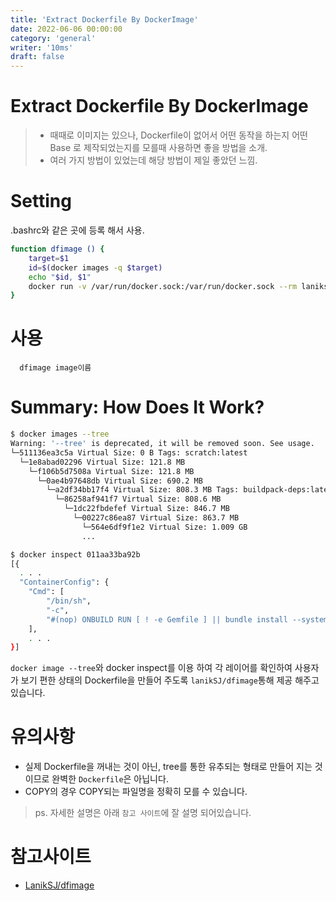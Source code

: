 ```yaml
---
title: 'Extract Dockerfile By DockerImage'
date: 2022-06-06 00:00:00
category: 'general'
writer: '10ms'
draft: false
---
```


# Extract Dockerfile By DockerImage
> * 때때로 이미지는 있으나, Dockerfile이 없어서 어떤 동작을 하는지 어떤 Base 로 제작되었는지를 모를때 사용하면 좋을 방법을 소개.
> * 여러 가지 방법이 있었는데 해당 방법이 제일 좋았던 느낌.

# Setting
.bashrc와 같은 곳에 등록 해서 사용.
```sh
function dfimage () {
    target=$1
    id=$(docker images -q $target)
    echo "$id, $1"
    docker run -v /var/run/docker.sock:/var/run/docker.sock --rm laniksj/dfimage $id
}
```

# 사용
```
  dfimage image이름
```

# Summary: How Does It Work?
```sh
$ docker images --tree
Warning: '--tree' is deprecated, it will be removed soon. See usage.
└─511136ea3c5a Virtual Size: 0 B Tags: scratch:latest
  └─1e8abad02296 Virtual Size: 121.8 MB
    └─f106b5d7508a Virtual Size: 121.8 MB
      └─0ae4b97648db Virtual Size: 690.2 MB
        └─a2df34bb17f4 Virtual Size: 808.3 MB Tags: buildpack-deps:latest
          └─86258af941f7 Virtual Size: 808.6 MB
            └─1dc22fbdefef Virtual Size: 846.7 MB
              └─00227c86ea87 Virtual Size: 863.7 MB
                └─564e6df9f1e2 Virtual Size: 1.009 GB
                ...

$ docker inspect 011aa33ba92b
[{
  . . .
  "ContainerConfig": {
    "Cmd": [
        "/bin/sh",
        "-c",
        "#(nop) ONBUILD RUN [ ! -e Gemfile ] || bundle install --system"
    ],
    . . .
}]
```
`docker image --tree`와 docker inspect를 이용 하여 각 레이어를 확인하여  사용자가 보기 편한 상태의 Dockerfile을 만들어 주도록 `lanikSJ/dfimage`통해 제공 해주고 있습니다.

# 유의사항
* 실제 Dockerfile을 꺼내는 것이 아닌, tree를 통한 유추되는 형태로 만들어 지는 것이므로 완벽한 `Dockerfile`은 아닙니다.
* COPY의 경우 COPY되는 파일명을 정확히 모를 수 있습니다.

> ps. 자세한 설명은 아래 `참고 사이트`에 잘 설명 되어있습니다.

# 참고사이트
* [LanikSJ/dfimage](https://github.com/LanikSJ/dfimage)